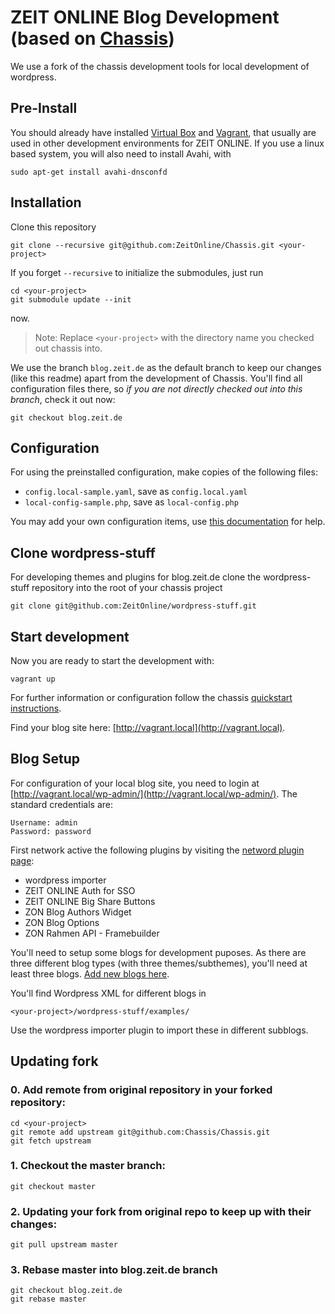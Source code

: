 # ZEIT ONLINE Blog Development (based on [Chassis](http://docs.chassis.io/))

We use a fork of the chassis development tools for local development of wordpress.

## Pre-Install
You should already have installed [Virtual Box](https://www.virtualbox.org/wiki/Downloads) and [Vagrant](http://www.vagrantup.com/downloads.html), that usually are used in other development environments for ZEIT ONLINE. If you use a linux based system, you will also need to install Avahi, with

```
sudo apt-get install avahi-dnsconfd
```

## Installation
Clone this repository

```
git clone --recursive git@github.com:ZeitOnline/Chassis.git <your-project>
```

If you forget `--recursive` to initialize the submodules, just run

```
cd <your-project>
git submodule update --init
```

now.

> Note: Replace `<your-project>` with the directory name you checked out chassis into.

We use the branch `blog.zeit.de` as the default branch to keep our changes (like this readme) apart from the development of Chassis. You'll find all configuration files there, so *if you are not directly checked out into this branch*, check it out now:

```
git checkout blog.zeit.de
```

## Configuration

For using the preinstalled configuration, make copies of the following files:

- `config.local-sample.yaml`, save as `config.local.yaml`
- `local-config-sample.php`, save as `local-config.php`

You may add your own configuration items, use [this documentation](http://docs.chassis.io/en/latest/config/) for help.

## Clone wordpress-stuff
For developing themes and plugins for blog.zeit.de clone the wordpress-stuff repository into the root of your chassis project

```
git clone git@github.com:ZeitOnline/wordpress-stuff.git
```

## Start development

Now you are ready to start the development with:

```
vagrant up
```

For further information or configuration follow the chassis [quickstart instructions](http://docs.chassis.io/en/latest/quickstart/).

Find your blog site here: [http://vagrant.local](http://vagrant.local).

## Blog Setup
For configuration of your local blog site, you need to login at [http://vagrant.local/wp-admin/](http://vagrant.local/wp-admin/). The standard credentials are:

```
Username: admin
Password: password
```

First network active the following plugins by visiting the [netword plugin page](http://vagrant.local/wp-admin/network/plugins.php):

- wordpress importer
- ZEIT ONLINE Auth for SSO
- ZEIT ONLINE Big Share Buttons
- ZON Blog Authors Widget
- ZON Blog Options
- ZON Rahmen API - Framebuilder

You'll need to setup some blogs for development puposes. As there are three different blog types (with three themes/subthemes), you'll need at least three blogs. [Add new blogs here](http://vagrant.local/wp-admin/network/site-new.php).

You'll find Wordpress XML for different blogs in

```
<your-project>/wordpress-stuff/examples/
```

Use the wordpress importer plugin to import these in different subblogs.

## Updating fork

### 0. Add remote from original repository in your forked repository: 

    cd <your-project>
    git remote add upstream git@github.com:Chassis/Chassis.git
    git fetch upstream

### 1. Checkout the master branch:

    git checkout master

### 2. Updating your fork from original repo to keep up with their changes:

    git pull upstream master

### 3. Rebase master into blog.zeit.de branch

    git checkout blog.zeit.de
    git rebase master
